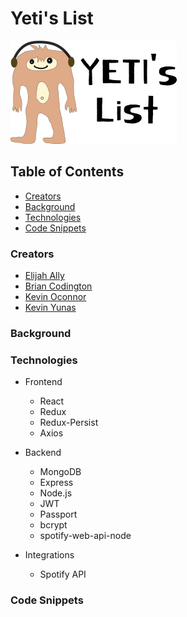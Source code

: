 # Yeti's List

![Screenshot](./images/YetiLogo.png)

## Table of Contents

* [Creators](#creators)
* [Background](#background)
* [Technologies](#technologies)
* [Code Snippets](#code-snippets)

### Creators

* [Elijah Ally](https://www.linkedin.com/in/elijah-ally-123ea/)
* [Brian Codington](https://www.linkedin.com/in/brian-codington-8322a8216/)
* [Kevin Oconnor](https://yetis-list.herokuapp.com/placeholder)
* [Kevin Yunas](https://www.linkedin.com/in/kevin-yunas-987325183/)

### Background

### Technologies

* Frontend
  * React
  * Redux
  * Redux-Persist
  * Axios

* Backend
  * MongoDB
  * Express
  * Node.js
  * JWT
  * Passport
  * bcrypt
  * spotify-web-api-node

* Integrations
  * Spotify API

### Code Snippets

